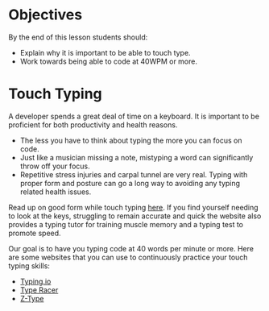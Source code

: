 # Objectives

By the end of this lesson students should:

- Explain why it is important to be able to touch type.
- Work towards being able to code at 40WPM or more.

# Touch Typing

A developer spends a great deal of time on a keyboard. It is important to be proficient for both productivity and health reasons.

- The less you have to think about typing the more you can focus on code.
- Just like a musician missing a note, mistyping a word can significantly throw off your focus.
- Repetitive stress injuries and carpal tunnel are very real. Typing with proper form and posture can go a long way to avoiding any typing related health issues.


Read up on good form while touch typing [here](http://www.ratatype.com/learn/). If you find yourself needing to look at the keys, struggling to remain accurate and quick the website also provides a typing tutor for training muscle memory and a typing test to promote speed.

Our goal is to have you typing code at 40 words per minute or more. Here are some websites that you can use to continuously practice your touch typing skills:

- [Typing.io](https://typing.io/)
- [Type Racer](http://play.typeracer.com/)
- [Z-Type](http://phoboslab.org/ztype/)
